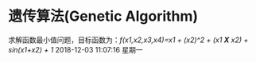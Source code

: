 # 遗传算法(Genetic Algorithm)
求解函数最小值问题，目标函数为：*f(x1,x2,x3,x4)=x1 + (x2)^2 + (x1 **X** x2) + sin(x1+x2) + 1*
2018-12-03 11:07:16 星期一
